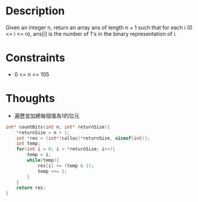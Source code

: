 # Description

Given an integer n, return an array ans of length n + 1 such that for each i (0 <= i <= n), ans[i] is the number of 1's in the binary representation of i.

# Constraints

- 0 <= n <= 105

# Thoughts

- 遍歷並加總每個值為1的位元

```c
int* countBits(int n, int* returnSize){
    *returnSize = n + 1;
    int *res = (int*)calloc(*returnSize, sizeof(int));
    int temp;
    for(int i = 0; i < *returnSize; i++){
        temp = i;
        while(temp){
            res[i] += (temp & 1);
            temp >>= 1;
        }
    }
    return res;
}
```